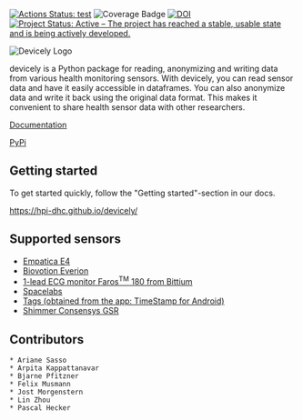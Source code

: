 [![Actions Status: test](https://github.com/hpi-dhc/devicely/workflows/test/badge.svg)](https://github.com/hpi-dhc/devicely/actions/workflows/test.yml)
![Coverage Badge](https://img.shields.io/endpoint?url=https://gist.githubusercontent.com/jostmorgenstern/270a0114dfad9251945a146dd6d29fa6/raw/devicely_coverage_main.json)
[![DOI](https://zenodo.org/badge/279395106.svg)](https://zenodo.org/badge/latestdoi/{279395106})
[![Project Status: Active – The project has reached a stable, usable state and is being actively developed.](https://www.repostatus.org/badges/latest/active.svg)](https://www.repostatus.org/#active)

![Devicely Logo](/imgs/logo/devicely-logo.png)

devicely is a Python package for reading, anonymizing and writing data from various health monitoring sensors.
With devicely, you can read sensor data and have it easily accessible in dataframes.
You can also anonymize data and write it back using the original data format. This makes it convenient to share health sensor data with other researchers.

[Documentation](https://hpi-dhc.github.io/devicely/)

[PyPi](https://pypi.org/project/devicely/)

## Getting started

To get started quickly, follow the "Getting started"-section in our docs.

https://hpi-dhc.github.io/devicely/


## Supported sensors

- [Empatica E4](https://e4.empatica.com/e4-wristband)
- [Biovotion Everion](https://www.biovotion.com/everion/)
- [1-lead ECG monitor Faros<sup>TM</sup> 180 from Bittium](https://shop.bittium.com/product/36/bittium-faros-180-solution-pack)
- [Spacelabs](https://www.spacelabshealthcare.com/products/diagnostic-cardiology/abp-monitoring/90217a/)
- [Tags (obtained from the app: TimeStamp for Android)](https://play.google.com/store/apps/details?id=gj.timestamp&hl=en)
- [Shimmer Consensys GSR](https://www.shimmersensing.com/products/gsr-optical-pulse-development-kit#specifications-tab)

## Contributors

```
* Ariane Sasso
* Arpita Kappattanavar
* Bjarne Pfitzner
* Felix Musmann
* Jost Morgenstern
* Lin Zhou
* Pascal Hecker
```
